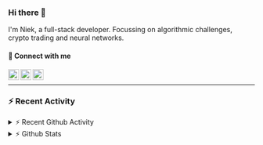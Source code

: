 ### Hi there 👋
I'm Niek, a full-stack developer. Focussing on algorithmic challenges, crypto trading and neural networks.

#### 📩 Connect with me

[<img align="left" alt="codeSTACKr | Twitter" width="22px" src="https://cdn.jsdelivr.net/npm/simple-icons@v3/icons/twitter.svg" />][twitter]
[<img align="left" alt="codeSTACKr | LinkedIn" width="22px" src="https://cdn.jsdelivr.net/npm/simple-icons@v3/icons/linkedin.svg" />][linkedin]
[<img align="left" alt="codeSTACKr | Instagram" width="22px" src="https://cdn.jsdelivr.net/npm/simple-icons@v3/icons/instagram.svg" />][instagram]

<br/>

---
### :zap: Recent Activity


<details>
    <summary>⚡ Recent Github Activity</summary>

<!--START_SECTION:activity-->
1. ❗️ Closed issue [#19](https://github.com/OR-WindPredicition/WindPredictionAPI/issues/19) in [OR-WindPredicition/WindPredictionAPI](https://github.com/OR-WindPredicition/WindPredictionAPI)
2. 🗣 Commented on [#19](https://github.com/OR-WindPredicition/WindPredictionAPI/issues/19) in [OR-WindPredicition/WindPredictionAPI](https://github.com/OR-WindPredicition/WindPredictionAPI)
3. ❗️ Opened issue [#4](https://github.com/Quantified-Student/POCs/issues/4) in [Quantified-Student/POCs](https://github.com/Quantified-Student/POCs)
4. 🗣 Commented on [#4](https://github.com/OR-WindPredicition/WindPredictionAPI/issues/4) in [OR-WindPredicition/WindPredictionAPI](https://github.com/OR-WindPredicition/WindPredictionAPI)
5. ❗️ Closed issue [#4](https://github.com/OR-WindPredicition/WindPredictionAPI/issues/4) in [OR-WindPredicition/WindPredictionAPI](https://github.com/OR-WindPredicition/WindPredictionAPI)
<!--END_SECTION:activity-->
</details>
<details>
  <summary>⚡ Github Stats</summary>

  <img align="left" alt="codeSTACKr's Github Stats" src="https://github-readme-stats.codestackr.vercel.app/api?username=niekvandam&show_icons=true&hide_border=true" />

</details>


[twitter]: https://twitter.com/overclockedc
[instagram]: https://instagram.com/niekvandamn  
[linkedin]: https://www.linkedin.com/in/niek-van-dam-514711131/

